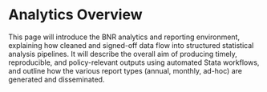 # Analytics Overview
This page will introduce the BNR analytics and reporting environment, explaining how cleaned and signed-off data flow into structured statistical analysis pipelines. It will describe the overall aim of producing timely, reproducible, and policy-relevant outputs using automated Stata workflows, and outline how the various report types (annual, monthly, ad-hoc) are generated and disseminated.
